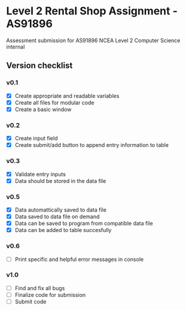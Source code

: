 # Level 2 Rental Shop Assignment - AS91896

Assessment submission for AS91896 NCEA Level 2 Computer Science internal

## Version checklist

### v0.1
- [x] Create appropriate and readable variables
- [x] Create all files for modular code
- [x] Create a basic window

### v0.2
- [x] Create input field
- [x] Create submit/add button to append entry information to table

### v0.3
- [x] Validate entry inputs
- [x] Data should be stored in the data file

### v0.5
- [x] Data automattically saved to data file
- [x] Data saved to data file on demand
- [x] Data can be saved to program from compatible data file
- [x] Data can be added to table succesfully

### v0.6
- [ ] Print specific and helpful error messages in console

### v1.0
- [ ] Find and fix all bugs
- [ ] Finalize code for submission
- [ ] Submit code